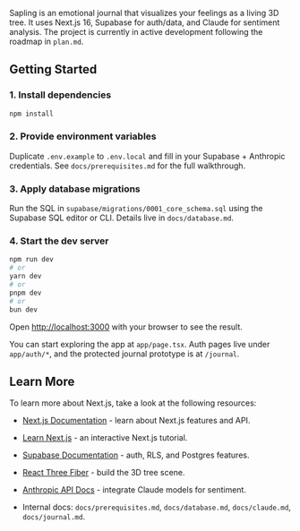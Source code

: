 Sapling is an emotional journal that visualizes your feelings as a living 3D tree. It uses Next.js 16, Supabase for auth/data, and Claude for sentiment analysis. The project is currently in active development following the roadmap in `plan.md`.

## Getting Started

### 1. Install dependencies

```bash
npm install
```

### 2. Provide environment variables

Duplicate `.env.example` to `.env.local` and fill in your Supabase + Anthropic credentials. See `docs/prerequisites.md` for the full walkthrough.

### 3. Apply database migrations

Run the SQL in `supabase/migrations/0001_core_schema.sql` using the Supabase SQL editor or CLI. Details live in `docs/database.md`.

### 4. Start the dev server

```bash
npm run dev
# or
yarn dev
# or
pnpm dev
# or
bun dev
```

Open [http://localhost:3000](http://localhost:3000) with your browser to see the result.

You can start exploring the app at `app/page.tsx`. Auth pages live under `app/auth/*`, and the protected journal prototype is at `/journal`.

## Learn More

To learn more about Next.js, take a look at the following resources:

- [Next.js Documentation](https://nextjs.org/docs) - learn about Next.js features and API.
- [Learn Next.js](https://nextjs.org/learn) - an interactive Next.js tutorial.

- [Supabase Documentation](https://supabase.com/docs) - auth, RLS, and Postgres features.
- [React Three Fiber](https://docs.pmnd.rs/react-three-fiber) - build the 3D tree scene.
- [Anthropic API Docs](https://docs.anthropic.com/) - integrate Claude models for sentiment.
- Internal docs: `docs/prerequisites.md`, `docs/database.md`, `docs/claude.md`, `docs/journal.md`.
